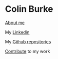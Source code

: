 # Colin Burke
[About me](./aboutme.md)

My [Linkedin](https://www.linkedin.com/in/colingburke/)

My [Github repositories](https://github.com/crawsome?tab=repositories)

[Contribute](./contribute.md) to my work